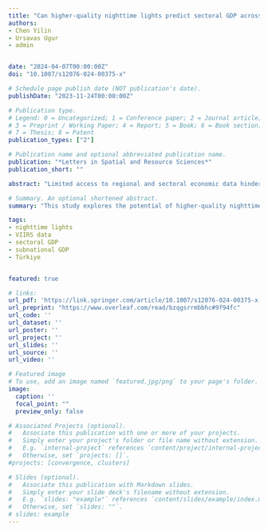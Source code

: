 ```yaml
---
title: "Can higher-quality nighttime lights predict sectoral GDP across subnational regions? Urban and rural luminosity across provinces in Türkiye"
authors:
- Chen Yilin
- Ursavas Ugur
- admin


date: "2024-04-07T00:00:00Z"
doi: "10.1007/s12076-024-00375-x"

# Schedule page publish date (NOT publication's date).
publishDate: "2023-11-24T00:00:00Z"

# Publication type.
# Legend: 0 = Uncategorized; 1 = Conference paper; 2 = Journal article;
# 3 = Preprint / Working Paper; 4 = Report; 5 = Book; 6 = Book section;
# 7 = Thesis; 8 = Patent
publication_types: ["2"]

# Publication name and optional abbreviated publication name.
publication: "*Letters in Spatial and Resource Sciences*"
publication_short: ""

abstract: "Limited access to regional and sectoral economic data hinders effective policy design in various countries. To address this issue, this study explores the potential of higher-quality nighttime light (NTL) data to predict economic activity across various sectors within regions. We analyze the relationship between NTL intensity and sectoral GDP in 81 Turkish provinces from 2004 to 2020. Our findings reveal that urban NTL data is most strongly correlated with non-agricultural GDP, particularly in the industrial sector. This suggests that NTL data, especially its urban component, can be a valuable tool for policymakers to identify economically disadvantaged regions and sectors, monitor the impact of economic development policies at a granular level, and allocate resources efficiently. However, this study also acknowledges limitations in capturing annual GDP changes, highlighting the need to combine NTL data with other economic indicators for a comprehensive understanding."

# Summary. An optional shortened abstract.
summary: "This study explores the potential of higher-quality nighttime light (NTL) data to predict economic activity across various sectors within regions."

tags:
- nighttime lights
- VIIRS data
- sectoral GDP
- subnational GDP
- Türkiye


featured: true

# links:
url_pdf: 'https://link.springer.com/article/10.1007/s12076-024-00375-x'
url_preprint: "https://www.overleaf.com/read/bzqgsrrmbbhc#9f94fc"
url_code: ''
url_dataset: ''
url_poster: ''
url_project: ''
url_slides: ''
url_source: ''
url_video: ''

# Featured image
# To use, add an image named `featured.jpg/png` to your page's folder.
image:
  caption: ''
  focal_point: ""
  preview_only: false

# Associated Projects (optional).
#   Associate this publication with one or more of your projects.
#   Simply enter your project's folder or file name without extension.
#   E.g. `internal-project` references `content/project/internal-project/index.md`.
#   Otherwise, set `projects: []`.
#projects: [convergence, clusters]

# Slides (optional).
#   Associate this publication with Markdown slides.
#   Simply enter your slide deck's filename without extension.
#   E.g. `slides: "example"` references `content/slides/example/index.md`.
#   Otherwise, set `slides: ""`.
# slides: example
---
```


